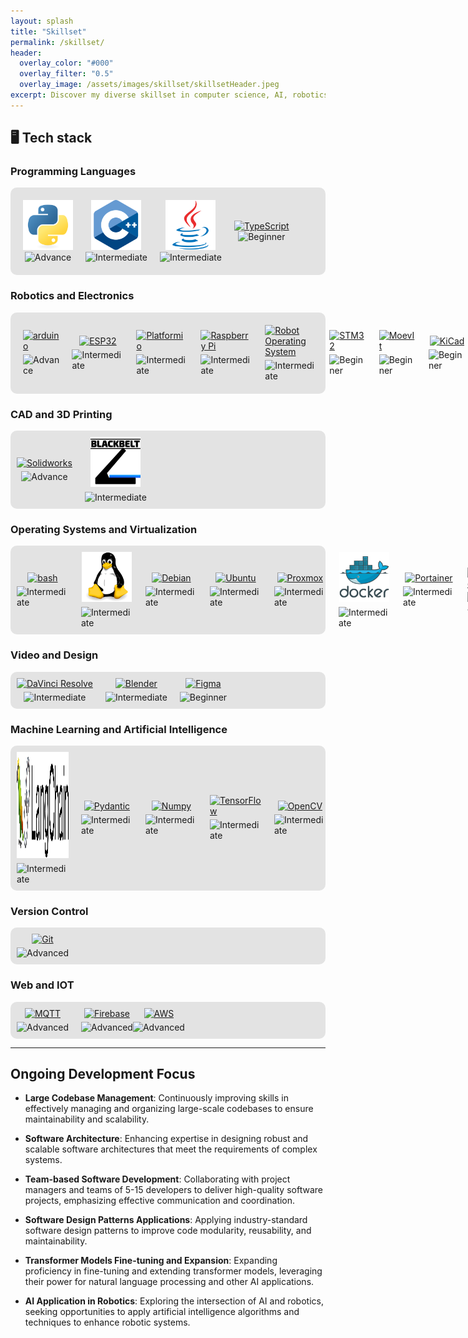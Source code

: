 ```yaml
---
layout: splash
title: "Skillset"
permalink: /skillset/
header:
  overlay_color: "#000"
  overlay_filter: "0.5"
  overlay_image: /assets/images/skillset/skillsetHeader.jpeg
excerpt: Discover my diverse skillset in computer science, AI, robotics, mechanics, and electronics.
---
```


## 🖥️ **Tech stack**

### Programming Languages
<div style="background-color: rgba(0, 0, 0, 0.1); padding: 10px; border-radius: 10px; display: flex; align-items: center;">
    <div style="display: flex; flex-direction: column; align-items: center; margin: 10px;">
        <a href="https://www.python.org" target="_blank" rel="noreferrer">
            <img src="https://raw.githubusercontent.com/devicons/devicon/master/icons/python/python-original.svg" alt="python" width="80" height="80"/>
        </a>
        <img src="https://img.shields.io/badge/Lv-Advance-red" alt="Advance" />
    </div>
    <div style="display: flex; flex-direction: column; align-items: center; margin: 10px;">
        <a href="https://www.w3schools.com/cpp/" target="_blank" rel="noreferrer">
            <img src="https://raw.githubusercontent.com/devicons/devicon/master/icons/cplusplus/cplusplus-original.svg" alt="cplusplus" width="80" height="80"/>
        </a>
        <img src="https://img.shields.io/badge/Lv-Intermediate-yellow" alt="Intermediate" />
    </div>
    <div style="display: flex; flex-direction: column; align-items: center; margin: 10px;">
        <a href="https://www.java.com" target="_blank" rel="noreferrer">
            <img src="https://raw.githubusercontent.com/devicons/devicon/master/icons/java/java-original.svg" alt="java" width="80" height="80"/>
        </a>
        <img src="https://img.shields.io/badge/Lv-Intermediate-yellow" alt="Intermediate" />
    </div>
    <div style="display: flex; flex-direction: column; align-items: center; margin: 10px;">
        <a href="https://www.typescriptlang.org/" target="_blank" rel="noreferrer">
            <img src="https://www.vectorlogo.zone/logos/typescriptlang/typescriptlang-icon.svg" alt="TypeScript" width="80" height="80"/>
        </a>
        <img src="https://img.shields.io/badge/Lv-Beginner-green" alt="Beginner" />
    </div>
</div>

### Robotics and Electronics
<div style="background-color: rgba(0, 0, 0, 0.1); padding: 10px; border-radius: 10px; display: flex; align-items: center;">
    <div style="display: flex; flex-direction: column; align-items: center; margin: 10px;">
        <a href="https://www.arduino.cc/" target="_blank" rel="noreferrer">
            <img src="https://cdn.worldvectorlogo.com/logos/arduino-1.svg" alt="arduino" width="80" height="80"/>
        </a>
        <img src="https://img.shields.io/badge/Lv-Advance-red" alt="Advance" style="margin-top: 5px;" />
    </div>
    <div style="display: flex; flex-direction: column; align-items: center; margin: 10px;">
        <a href="https://github.com/espressif" target="_blank" rel="noreferrer">
            <img src="https://avatars.githubusercontent.com/u/9460735?s=200&v=4" alt="ESP32" width="80" height="80"/>
        </a>
        <img src="https://img.shields.io/badge/Lv-Intermediate-yellow" alt="Intermediate" style="margin-top: 5px;" />
    </div>
    <div style="display: flex; flex-direction: column; align-items: center; margin: 10px;">
        <a href="https://github.com/platformio" target="_blank" rel="noreferrer">
            <img src="https://upload.wikimedia.org/wikipedia/commons/thumb/c/cd/PlatformIO_logo.svg/900px-PlatformIO_logo.svg.png?20220205132823" alt="Platformio" width="80" height="80"/>
        </a>
        <img src="https://img.shields.io/badge/Lv-Intermediate-yellow" alt="Intermediate" style="margin-top: 5px;" />
    </div>
    <div style="display: flex; flex-direction: column; align-items: center; margin: 10px;">
        <a href="https://www.raspberrypi.org/" target="_blank" rel="noreferrer">
            <img src="https://www.raspberrypi.org/pagekit-assets/media/images/4913a547895720ff30c1.svg" alt="Raspberry Pi" width="120" height="80"/>
        </a>
        <img src="https://img.shields.io/badge/Lv-Intermediate-yellow" alt="Intermediate" style="margin-top: 5px;" />
    </div>
    <div style="display: flex; flex-direction: column; align-items: center; margin: 10px;">
        <a href="https://docs.ros.org/en/humble/index.html" target="_blank" rel="noreferrer">
            <img src="https://www.ros.org/imgs/logo-white.png" alt="Robot Operating System" width="150" height="80"/>
        </a>
        <img src="https://img.shields.io/badge/Lv-Intermediate-yellow" alt="Intermediate" style="margin-top: 5px;" />
    </div>
    <div style="display: flex; flex-direction: column; align-items: center; margin: 10px;">
        <a href="https://www.st.com/en/microcontrollers-microprocessors/stm32-32-bit-arm-cortex-mcus.html" target="_blank" rel="noreferrer">
            <img src="https://wiki.stmicroelectronics.cn/stm32mcu/nsfr_img_auth.php/4/4e/STM32.png" alt="STM32" width="80" height="80"/>
        </a>
        <img src="https://img.shields.io/badge/Lv-Beginner-green" alt="Beginner" style="margin-top: 5px;" />
    </div>
    <div style="display: flex; flex-direction: column; align-items: center; margin: 10px;">
        <a href="https://moveit.ros.org/" target="_blank" rel="noreferrer">
            <img src="https://moveit.ros.org/assets/logo/moveit_logo-white.png" alt="MoevIt" width="180" height="96"/>
        </a>
        <img src="https://img.shields.io/badge/Lv-Beginner-green" alt="Beginner" style="margin-top: 5px;" />
    </div>
    <div style="display: flex; flex-direction: column; align-items: center; margin: 10px;">
        <a href="https://www.kicad.org/" target="_blank" rel="noreferrer">
            <img src="https://upload.wikimedia.org/wikipedia/commons/5/59/KiCad-Logo.svg" alt="KiCad" width="120" height="80"/>
        </a>
        <img src="https://img.shields.io/badge/Lv-Beginner-green" alt="Beginner" style="margin-top: 5px;" />
    </div>
</div>

### CAD and 3D Printing
<div style="background-color: rgba(0, 0, 0, 0.1); padding: 10px; border-radius: 10px; display: flex; align-items: center;">
    <div style="display: flex; flex-direction: column; align-items: center; margin-right: 20px;">
        <a href="https://www.solidworks.com/" target="_blank" rel="noreferrer">
            <img src="https://www.3ds.com/assets/3ds-navigation/Solidworks-logo_red.svg" alt="Solidworks" width="120" height="80"/>
        </a>
        <img src="https://img.shields.io/badge/Lv-Advance-red" alt="Advance" style="margin-top: 5px;" />
    </div>
    <div style="display: flex; flex-direction: column; align-items: center;">
        <a href="https://github.com/Ultimaker/Cura" target="_blank" rel="noreferrer">
            <img src="https://github.com/Ultimaker/Cura/raw/main/resources/images/cura-icon.png" alt="Cura" width="80" height="80"/>
        </a>
        <img src="https://img.shields.io/badge/Lv-Intermediate-yellow" alt="Intermediate" style="margin-top: 5px;" />
    </div>
</div>

### Operating Systems and Virtualization
<div style="background-color: rgba(0, 0, 0, 0.1); padding: 10px; border-radius: 10px; display: flex; align-items: center;">
    <div style="display: flex; flex-direction: column; align-items: center; margin-right: 20px;">
        <a href="https://www.gnu.org/software/bash/" target="_blank" rel="noreferrer">
            <img src="https://upload.wikimedia.org/wikipedia/commons/thumb/8/82/Gnu-bash-logo.svg/180px-Gnu-bash-logo.svg.png" alt="bash" width="100" height="80"/>
        </a>
        <img src="https://img.shields.io/badge/Lv-Intermediate-yellow" alt="Intermediate" style="margin-top: 5px;" />
    </div>
    <div style="display: flex; flex-direction: column; align-items: center; margin-right: 20px;">
        <a href="https://www.linux.org/" target="_blank" rel="noreferrer">
            <img src="https://raw.githubusercontent.com/devicons/devicon/master/icons/linux/linux-original.svg" alt="linux" width="80" height="80"/>
        </a>
        <img src="https://img.shields.io/badge/Lv-Intermediate-yellow" alt="Intermediate" style="margin-top: 5px;" />
    </div>
    <div style="display: flex; flex-direction: column; align-items: center; margin-right: 20px;">
        <a href="https://www.debian.org/" target="_blank" rel="noreferrer">
            <img src="https://www.debian.org/logos/openlogo-nd.svg" alt="Debian" width="80" height="80"/>
        </a>
        <img src="https://img.shields.io/badge/Lv-Intermediate-yellow" alt="Intermediate" style="margin-top: 5px;" />
    </div>
    <div style="display: flex; flex-direction: column; align-items: center; margin-right: 20px;">
        <a href="https://ubuntu.com/" target="_blank" rel="noreferrer">
            <img src="https://upload.wikimedia.org/wikipedia/commons/9/9e/UbuntuCoF.svg" alt="Ubuntu" width="80" height="80"/>
        </a>
        <img src="https://img.shields.io/badge/Lv-Intermediate-yellow" alt="Intermediate" style="margin-top: 5px;" />
    </div>
    <div style="display: flex; flex-direction: column; align-items: center; margin-right: 20px;">
        <a href="https://proxmox.com/en/" target="_blank" rel="noreferrer">
            <img src="https://proxmox.com/images/proxmox/logos/mediakit-proxmox-server-solutions-logos-dark.svg" alt="Proxmox" width="276" height="96"/>
        </a>
        <img src="https://img.shields.io/badge/Lv-Intermediate-yellow" alt="Intermediate" style="margin-top: 5px;" />
    </div>
    <div style="display: flex; flex-direction: column; align-items: center; margin-right: 20px;">
        <a href="https://www.docker.com/" target="_blank" rel="noreferrer">
            <img src="https://raw.githubusercontent.com/devicons/devicon/master/icons/docker/docker-original-wordmark.svg" alt="docker" width="80" height="80"/>
        </a>
        <img src="https://img.shields.io/badge/Lv-Intermediate-yellow" alt="Intermediate" style="margin-top: 5px;" />
    </div>
    <div style="display: flex; flex-direction: column; align-items: center; margin-right: 20px;">
        <a href="https://www.portainer.io/" target="_blank" rel="noreferrer">
            <img src="https://www.portainer.io/hubfs/portainer-logo-black.svg" alt="Portainer" width="120" height="96"/>
        </a>
        <img src="https://img.shields.io/badge/Lv-Intermediate-yellow" alt="Intermediate" style="margin-top: 5px;" />
    </div>
    <div style="display: flex; flex-direction: column; align-items: center;">
        <a href="https://nextcloud.com/" target="_blank" rel="noreferrer">
            <img src="https://upload.wikimedia.org/wikipedia/commons/thumb/6/60/Nextcloud_Logo.svg/212px-Nextcloud_Logo.svg.png?20210301111141" alt="Nextcloud" width="68" height="96"/>
        </a>
        <img src="https://img.shields.io/badge/Lv-Intermediate-yellow" alt="Intermediate" style="margin-top: 5px;" />
    </div>
</div>

### Video and Design
<div style="background-color: rgba(0, 0, 0, 0.1); padding: 10px; border-radius: 10px; display: flex; align-items: center;">
    <div style="display: flex; flex-direction: column; align-items: center; margin-right: 20px;">
        <a href="https://www.blackmagicdesign.com/products/davinciresolve" target="_blank" rel="noreferrer">
            <img src="https://upload.wikimedia.org/wikipedia/commons/9/90/DaVinci_Resolve_17_logo.svg" alt="DaVinci Resolve" width="80" height="80"/>
        </a>
        <img src="https://img.shields.io/badge/Lv-Intermediate-yellow" alt="Intermediate" style="margin-top: 5px;" />
    </div>
    <div style="display: flex; flex-direction: column; align-items: center; margin-right: 20px;">
        <a href="https://www.blender.org/" target="_blank" rel="noreferrer">
            <img src="https://download.blender.org/branding/community/blender_community_badge_white.svg" alt="Blender" width="80" height="80"/>
        </a>
        <img src="https://img.shields.io/badge/Lv-Intermediate-yellow" alt="Intermediate" style="margin-top: 5px;" />
    </div>
    <div style="display: flex; flex-direction: column; align-items: center;">
        <a href="https://www.figma.com/" target="_blank" rel="noreferrer">
            <img src="https://www.vectorlogo.zone/logos/figma/figma-icon.svg" alt="Figma" width="80" height="80"/>
        </a>
        <img src="https://img.shields.io/badge/Lv-Beginner-green" alt="Beginner" style="margin-top: 5px;" />
    </div>
</div>

### Machine Learning and Artificial Intelligence
<div style="background-color: rgba(0, 0, 0, 0.1); padding: 10px; border-radius: 10px; display: flex; align-items: center;">
    <div style="display: flex; flex-direction: column; align-items: center; margin-right: 20px;">
        <a href="https://github.com/langchain-ai/langchain" target="_blank" rel="noreferrer">
            <img src="/assets/images/skillset/Langchain.svg" alt="Langchain" width="170" height="170"/>
        </a>
        <img src="https://img.shields.io/badge/Lv-Intermediate-yellow" alt="Intermediate" style="margin-top: 5px;" />
    </div>
    <div style="display: flex; flex-direction: column; align-items: center; margin-right: 20px;">
        <a href="https://github.com/pydantic/pydantic" target="_blank" rel="noreferrer">
            <img src="https://avatars.githubusercontent.com/u/110818415?s=200&v=4" alt="Pydantic" width="80" height="80"/>
        </a>
        <img src="https://img.shields.io/badge/Lv-Intermediate-yellow" alt="Intermediate" style="margin-top: 5px;" />
    </div>
    <div style="display: flex; flex-direction: column; align-items: center; margin-right: 20px;">
        <a href="https://numpy.org/" target="_blank" rel="noreferrer">
            <img src="https://numpy.org/images/logo.svg" alt="Numpy" width="80" height="80"/>
        </a>
        <img src="https://img.shields.io/badge/Lv-Intermediate-yellow" alt="Intermediate" style="margin-top: 5px;" />
    </div>
    <div style="display: flex; flex-direction: column; align-items: center; margin-right: 20px;">
        <a href="https://www.tensorflow.org" target="_blank" rel="noreferrer">
            <img src="https://www.vectorlogo.zone/logos/tensorflow/tensorflow-icon.svg" alt="TensorFlow" width="80" height="80"/>
        </a>
        <img src="https://img.shields.io/badge/Lv-Intermediate-yellow" alt="Intermediate" style="margin-top: 5px;" />
    </div>
    <div style="display: flex; flex-direction: column; align-items: center;">
        <a href="https://opencv.org/" target="_blank" rel="noreferrer">
            <img src="https://www.vectorlogo.zone/logos/opencv/opencv-icon.svg" alt="OpenCV" width="80" height="80"/>
        </a>
        <img src="https://img.shields.io/badge/Lv-Intermediate-yellow" alt="Intermediate" style="margin-top: 5px;" />
    </div>
</div>

### Version Control
<div style="background-color: rgba(0, 0, 0, 0.1); padding: 10px; border-radius: 10px; display: flex; align-items: center;">
    <div style="display: flex; flex-direction: column; align-items: center;">
        <a href="https://git-scm.com/" target="_blank" rel="noreferrer">
            <img src="https://www.vectorlogo.zone/logos/git-scm/git-scm-icon.svg" alt="Git" width="80" height="80"/>
        </a>
        <img src="https://img.shields.io/badge/Lv-Advanced-red" alt="Advanced" style="margin-top: 5px;" />
    </div>
</div>


### Web and IOT
<div style="background-color: rgba(0, 0, 0, 0.1); padding: 10px; border-radius: 10px; display: flex; align-items: center;">
    <div style="display: flex; flex-direction: column; align-items: center; margin-right: 20px;">
        <a href="https://mqtt.org/" target="_blank" rel="noreferrer">
            <img src="https://mqtt.org/assets/img/mqtt-logo-transp.svg" alt="MQTT" width="100" height="80"/>
        </a>
        <img src="https://img.shields.io/badge/Lv-Advanced-red" alt="Advanced" style="margin-top: 5px;" />
    </div>
    <div style="display: flex; flex-direction: column; align-items: center;">
        <a href="https://firebase.google.com/" target="_blank" rel="noreferrer">
            <img src="https://www.vectorlogo.zone/logos/firebase/firebase-icon.svg" alt="Firebase" width="80" height="80"/>
        </a>
        <img src="https://img.shields.io/badge/Lv-Advanced-red" alt="Advanced" style="margin-top: 5px;" />
    </div>
    <div style="display: flex; flex-direction: column; align-items: center;">
        <a href="https://aws.amazon.com/" target="_blank" rel="noreferrer">
            <img src="https://upload.wikimedia.org/wikipedia/commons/thumb/9/93/Amazon_Web_Services_Logo.svg/768px-Amazon_Web_Services_Logo.svg.png?20170912170050" alt="AWS" width="80" height="80"/>
        </a>
        <img src="https://img.shields.io/badge/Lv-Beginner-green" alt="Advanced" style="margin-top: 5px;" />
    </div>
</div>

---

## Ongoing Development Focus

- **Large Codebase Management**: Continuously improving skills in effectively managing and organizing large-scale codebases to ensure maintainability and scalability.

- **Software Architecture**: Enhancing expertise in designing robust and scalable software architectures that meet the requirements of complex systems.

- **Team-based Software Development**: Collaborating with project managers and teams of 5-15 developers to deliver high-quality software projects, emphasizing effective communication and coordination.

- **Software Design Patterns Applications**: Applying industry-standard software design patterns to improve code modularity, reusability, and maintainability.

- **Transformer Models Fine-tuning and Expansion**: Expanding proficiency in fine-tuning and extending transformer models, leveraging their power for natural language processing and other AI applications.

- **AI Application in Robotics**: Exploring the intersection of AI and robotics, seeking opportunities to apply artificial intelligence algorithms and techniques to enhance robotic systems.

